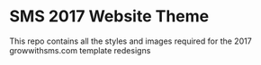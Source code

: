 # SMS 2017 Website Theme
This repo contains all the styles and images required for the 2017 growwithsms.com template redesigns

